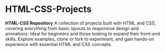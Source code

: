 # HTML-CSS-Projects
**HTML-CSS Repository**  A collection of projects built with HTML and CSS, covering everything from basic layouts to responsive design and animations. Ideal for beginners and those looking to expand their front-end skills. Explore examples, clone or fork to experiment, and gain hands-on experience with essential HTML and CSS concepts.
